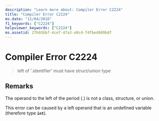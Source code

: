 ```yaml
---
description: "Learn more about: Compiler Error C2224"
title: "Compiler Error C2224"
ms.date: "11/04/2016"
f1_keywords: ["C2224"]
helpviewer_keywords: ["C2224"]
ms.assetid: 27b93bbf-4ce7-47a3-a9c4-f4fbed689bdf
---
```

# Compiler Error C2224

> left of '.identifier' must have struct/union type

## Remarks

The operand to the left of the period (.) is not a class, structure, or union.

This error can be caused by a left operand that is an undefined variable (therefore type **`int`**).
